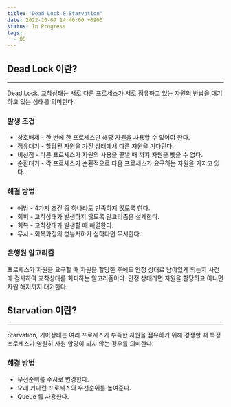 ```yaml
---
title: "Dead Lock & Starvation"
date: 2022-10-07 14:40:00 +0900
status: In Progress
tags:
  - OS
---
```


## Dead Lock 이란?

---

Dead Lock, 교착상태는 서로 다른 프로세스가 서로 점유하고 있는 자원의 반납을 대기하고 있는 상태를 의미한다.

### 발생 조건

- 상호배제 - 한 번에 한 프로세스만 해당 자원을 사용할 수 있어야 한다.
- 점유대기 - 할당된 자원을 가진 상태에서 다른 자원을 기다린다.
- 비선점 - 다른 프로세스가 자원의 사용을 끝낼 때 까지 자원을 뺏을 수 없다.
- 순환대기 - 각 프로세스가 순환적으로 다음 프로세스가 요구하는 자원을 가지고 있다.

### 해결 방법

- 예방 - 4가지 조건 중 하나라도 만족하지 않도록 한다.
- 회피 - 교착상태가 발생하지 않도록 알고리즘을 설계한다.
- 회복 - 교착상태가 발생할 때 해결한다.
- 무시 - 회복과정의 성능저하가 심하다면 무시한다.

### 은행원 알고리즘

프로세스가 자원을 요구할 때 자원을 할당한 후에도 안정 상태로 남아있게 되는지 사전에 검사하여 교착상태를 회피하는 알고리즘이다. 안정 상태라면 자원을 할당하고 아니면 자원 해지까지 대기한다.

## Starvation 이란?

---

Starvation, 기아상태는 여러 프로세스가 부족한 자원을 점유하기 위해 경쟁할 때 특정 프로세스가 영원히 자원 할당이 되지 않는 경우를 의미한다.

### 해결 방법

- 우선순위를 수시로 변경한다.
- 오래 기다린 프로세스의 우선순위를 높여준다.
- Queue 를 사용한다.
